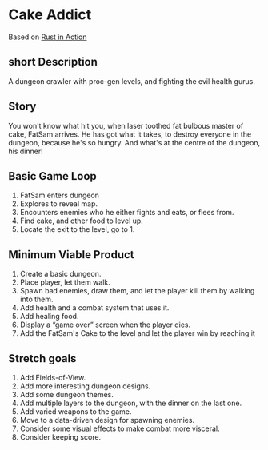 # Cake Addict

Based on [Rust in Action](https://www.manning.com/books/rust-in-action)

## short Description

A dungeon crawler with proc-gen levels, and fighting the evil health gurus.

## Story

You won't know what hit you, when laser toothed fat bulbous master of cake, FatSam arrives. He has got what it takes, to destroy everyone in the dungeon, because he's so hungry. And what's at the centre of the dungeon, his dinner!

## Basic Game Loop

1. FatSam enters dungeon
2. Explores to reveal map.
3. Encounters enemies who he either fights and eats, or flees from.
4. Find cake, and other food to level up.
5. Locate the exit to the level, go to 1.

## Minimum Viable Product

1. Create a basic dungeon.
2. Place player, let them walk.
3. Spawn bad enemies, draw them, and let the player kill them by walking into them.
4. Add health and a combat system that uses it.
5. Add healing food.
6. Display a “game over” screen when the player dies.
7. Add the FatSam's Cake to the level and let the player win by reaching it

## Stretch goals

1. Add Fields-of-View.
2. Add more interesting dungeon designs.
3. Add some dungeon themes.
4. Add multiple layers to the dungeon, with the dinner on the last one.
5. Add varied weapons to the game.
6. Move to a data-driven design for spawning enemies.
7. Consider some visual effects to make combat more visceral.
8. Consider keeping score.
